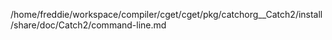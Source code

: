 /home/freddie/workspace/compiler/cget/cget/pkg/catchorg__Catch2/install/share/doc/Catch2/command-line.md